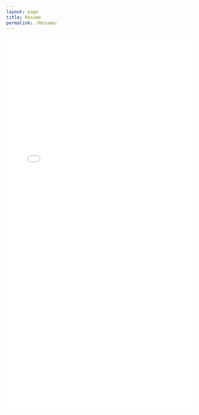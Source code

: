 ```yaml
---
layout: page
title: Resume
permalink: /Resume/
---
```


<embed src="{{ site.url }}/assets/Files/Alex_Thomas_Resume.pdf" width="100%" height="1000px"  type="application/pdf" />
